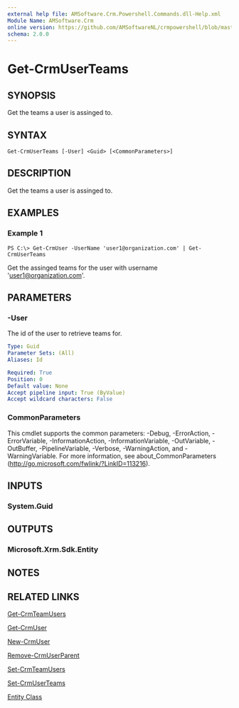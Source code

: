 ```yaml
---
external help file: AMSoftware.Crm.Powershell.Commands.dll-Help.xml
Module Name: AMSoftware.Crm
online version: https://github.com/AMSoftwareNL/crmpowershell/blob/master/docs/Get-CrmUserTeams.md
schema: 2.0.0
---
```


# Get-CrmUserTeams

## SYNOPSIS
Get the teams a user is assinged to.

## SYNTAX

```
Get-CrmUserTeams [-User] <Guid> [<CommonParameters>]
```

## DESCRIPTION
Get the teams a user is assinged to.

## EXAMPLES

### Example 1
```
PS C:\> Get-CrmUser -UserName 'user1@organization.com' | Get-CrmUserTeams
```

Get the assinged teams for the user with username 'user1@organization.com'.

## PARAMETERS

### -User
The id of the user to retrieve teams for.

```yaml
Type: Guid
Parameter Sets: (All)
Aliases: Id

Required: True
Position: 0
Default value: None
Accept pipeline input: True (ByValue)
Accept wildcard characters: False
```

### CommonParameters
This cmdlet supports the common parameters: -Debug, -ErrorAction, -ErrorVariable, -InformationAction, -InformationVariable, -OutVariable, -OutBuffer, -PipelineVariable, -Verbose, -WarningAction, and -WarningVariable. For more information, see about_CommonParameters (http://go.microsoft.com/fwlink/?LinkID=113216).

## INPUTS

### System.Guid

## OUTPUTS

### Microsoft.Xrm.Sdk.Entity

## NOTES

## RELATED LINKS

[Get-CrmTeamUsers](Get-CrmTeamUsers.md)

[Get-CrmUser](Get-CrmUser.md)

[New-CrmUser](New-CrmUser.md)

[Remove-CrmUserParent](Remove-CrmUserParent.md)

[Set-CrmTeamUsers](Set-CrmTeamUsers.md)

[Set-CrmUserTeams](Set-CrmUserTeams.md)

[Entity Class](https://msdn.microsoft.com/library/microsoft.xrm.sdk.entity.aspx)
